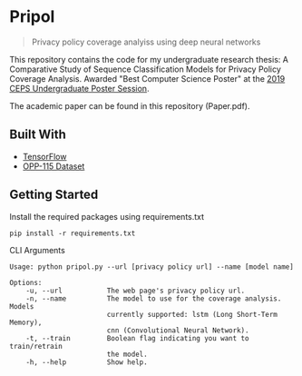 # Pripol

> Privacy policy coverage analyiss using deep neural networks

This repository contains the code for my undergraduate research thesis: A Comparative Study of Sequence Classification Models for Privacy Policy Coverage Analysis. Awarded "Best Computer Science Poster" at the [2019 CEPS Undergraduate Poster Session](https://www.uoguelph.ca/ceps/events/2019/08/11th-annual-ceps-undergraduate-poster-session).

The academic paper can be found in this repository (Paper.pdf).

## Built With

-   [TensorFlow](https://www.tensorflow.org/)
-   [OPP-115 Dataset](https://usableprivacy.org/static/files/swilson_acl_2016.pdf)

## Getting Started

Install the required packages using requirements.txt

```
pip install -r requirements.txt
```

CLI Arguments

```
Usage: python pripol.py --url [privacy policy url] --name [model name]

Options:
    -u, --url           The web page's privacy policy url.
    -n, --name          The model to use for the coverage analysis. Models
                        currently supported: lstm (Long Short-Term Memory),
                        cnn (Convolutional Neural Network).
    -t, --train         Boolean flag indicating you want to train/retrain
                        the model.
    -h, --help          Show help.
```
